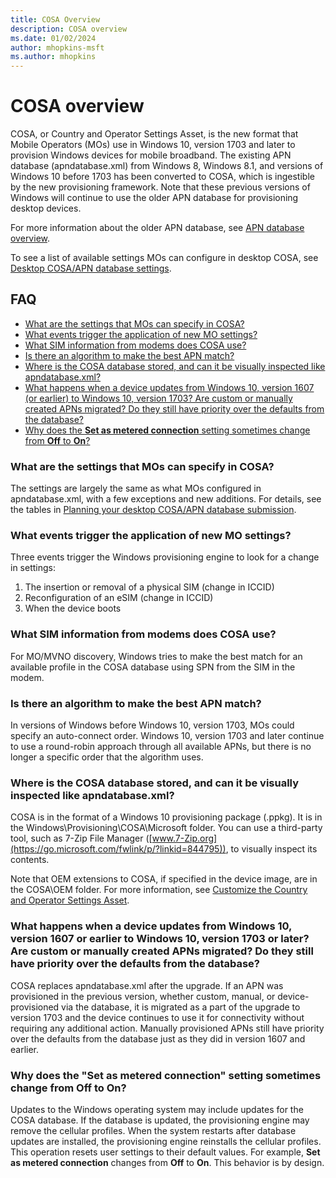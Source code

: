 ```yaml
---
title: COSA Overview
description: COSA overview
ms.date: 01/02/2024
author: mhopkins-msft
ms.author: mhopkins
---
```


# COSA overview

COSA, or Country and Operator Settings Asset, is the new format that Mobile Operators (MOs) use in Windows 10, version 1703 and later to provision Windows devices for mobile broadband. The existing APN database (apndatabase.xml) from Windows 8, Windows 8.1, and versions of Windows 10 before 1703 has been converted to COSA, which is ingestible by the new provisioning framework. Note that these previous versions of Windows will continue to use the older APN database for provisioning desktop devices.

For more information about the older APN database, see [APN database overview](apn-database-overview.md).

To see a list of available settings MOs can configure in desktop COSA, see [Desktop COSA/APN database settings](desktop-cosa-apn-database-settings.md).

## FAQ

- [What are the settings that MOs can specify in COSA?](#settings)
- [What events trigger the application of new MO settings?](#events)
- [What SIM information from modems does COSA use?](#SIMinfo)
- [Is there an algorithm to make the best APN match?](#APNmatch)
- [Where is the COSA database stored, and can it be visually inspected like apndatabase.xml?](#location)
- [What happens when a device updates from Windows 10, version 1607 (or earlier) to Windows 10, version 1703? Are custom or manually created APNs migrated? Do they still have priority over the defaults from the database?](#update)
- [Why does the **Set as metered connection** setting sometimes change from **Off** to **On**?](#metered)

### <a href="" id="settings"></a> What are the settings that MOs can specify in COSA?

The settings are largely the same as what MOs configured in apndatabase.xml, with a few exceptions and new additions. For details, see the tables in [Planning your desktop COSA/APN database submission](planning-your-desktop-cosa-apn-database-submission.md).

### <a href="" id="events"></a> What events trigger the application of new MO settings?

Three events trigger the Windows provisioning engine to look for a change in settings: 

1.  The insertion or removal of a physical SIM (change in ICCID)
2.  Reconfiguration of an eSIM (change in ICCID)
3.  When the device boots

### <a href="" id="SIMinfo"></a> What SIM information from modems does COSA use?

For MO/MVNO discovery, Windows tries to make the best match for an available profile in the COSA database using SPN from the SIM in the modem.

### <a href="" id="APNmatch"></a> Is there an algorithm to make the best APN match?

In versions of Windows before Windows 10, version 1703, MOs could specify an auto-connect order. Windows 10, version 1703 and later continue to use a round-robin approach through all available APNs, but there is no longer a specific order that the algorithm uses.

### <a href="" id="location"></a> Where is the COSA database stored, and can it be visually inspected like apndatabase.xml?

COSA is in the format of a Windows 10 provisioning package (.ppkg). It is in the Windows\Provisioning\COSA\Microsoft folder. You can use a third-party tool, such as 7-Zip File Manager ([www.7-Zip.org](https://go.microsoft.com/fwlink/p/?linkid=844795)), to visually inspect its contents.

Note that OEM extensions to COSA, if specified in the device image, are in the COSA\OEM folder. For more information, see [Customize the Country and Operator Settings Asset](/windows-hardware/customize/desktop/customize-cosa).

### <a href="" id="update"></a> What happens when a device updates from Windows 10, version 1607 or earlier to Windows 10, version 1703 or later? Are custom or manually created APNs migrated? Do they still have priority over the defaults from the database?

COSA replaces apndatabase.xml after the upgrade. If an APN was provisioned in the previous version, whether custom, manual, or device-provisioned via the database, it is migrated as a part of the upgrade to version 1703 and the device continues to use it for connectivity without requiring any additional action. Manually provisioned APNs still have priority over the defaults from the database just as they did in version 1607 and earlier.

### <a href="" id="metered"></a>Why does the "Set as metered connection" setting sometimes change from **Off** to **On**?

Updates to the Windows operating system may include updates for the COSA database. If the database is updated, the provisioning engine may remove the cellular profiles. When the system restarts after database updates are installed, the provisioning engine reinstalls the cellular profiles. This operation resets user settings to their default values. For example, **Set as metered connection** changes from **Off** to **On**. This behavior is by design.

